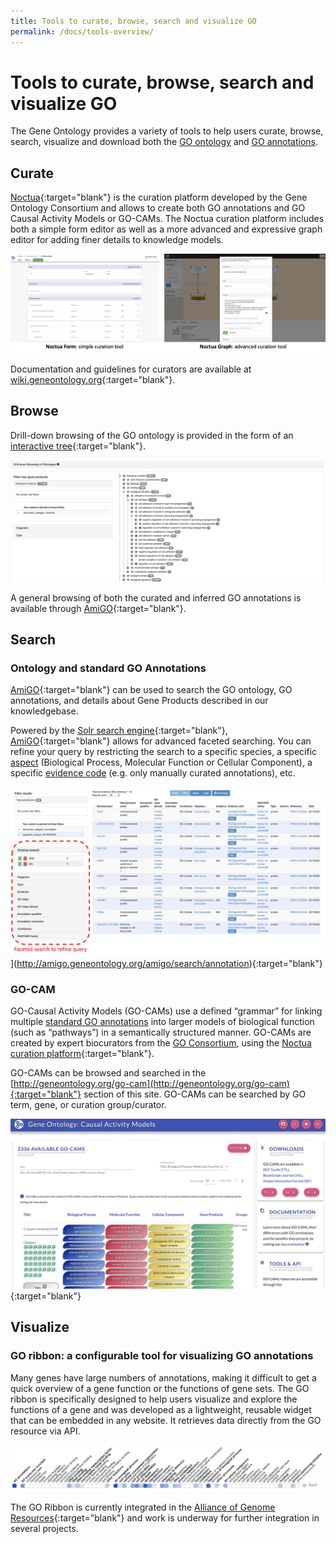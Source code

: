 ```yaml
---
title: Tools to curate, browse, search and visualize GO
permalink: /docs/tools-overview/
---
```


# Tools to curate, browse, search and visualize GO

The Gene Ontology provides a variety of tools to help users curate, browse, search, visualize and download both the [GO ontology](/docs/ontology-documentation/) and [GO annotations](/docs/go-annotations/).


## Curate

[Noctua](http://wiki.geneontology.org/index.php/Noctua){:target="blank"} is the curation platform developed by the Gene Ontology Consortium and allows to create both GO annotations and GO Causal Activity Models or GO-CAMs. The Noctua curation platform includes both a simple form editor as well as a more advanced and expressive graph editor for adding finer details to knowledge models.

![Noctua Curation Platform](/assets/NoctuaPlatform.jpg)

Documentation and guidelines for curators are available at [wiki.geneontology.org](http://wiki.geneontology.org){:target="blank"}.


## Browse

Drill-down browsing of the GO ontology is provided in the form of an [interactive tree](http://amigo.geneontology.org/amigo/dd_browse){:target="blank"}.

![Browse GO ontology example](/assets/ontology-browse-tree.jpg)

A general browsing of both the curated and inferred GO annotations is available through [AmiGO](http://amigo.geneontology.org/amigo/search/annotation){:target="blank"}.


## Search

### Ontology and standard GO Annotations

[AmiGO](http://amigo.geneontology.org/){:target="blank"} can be used to search the GO ontology, GO annotations, and details about Gene Products described in our knowledgebase.

Powered by the [Solr search engine](http://lucene.apache.org/solr/){:target="blank"}, [AmiGO](http://amigo.geneontology.org/){:target="blank"} allows for advanced faceted searching.  You can refine your query by restricting the search to a specific species, a specific [aspect](/docs/ontology-documentation/) (Biological Process, Molecular Function or Cellular Component), a specific [evidence code](/docs/guide-go-evidence-codes/) (e.g. only manually curated annotations), etc.

![AmiGO faceted search example](/assets/amigo-faceted-search.jpg)](http://amigo.geneontology.org/amigo/search/annotation){:target="blank"}

### GO-CAM

GO-Causal Activity Models (GO-CAMs) use a defined “grammar” for linking multiple [standard GO annotations](/docs/go-annotations/) into larger models of biological function (such as “pathways”) in a semantically structured manner. GO-CAMs are created by expert biocurators from the [GO Consortium](/docs/annotation-contributors/), using the [Noctua curation platform](http://noctua.geneontology.org){:target="blank"}.

GO-CAMs can be browsed and searched in the [http://geneontology.org/go-cam](http://geneontology.org/go-cam){:target="blank"} section of this site. GO-CAMs can be searched by GO term, gene, or curation group/curator.

[![GO-CAM example](/assets/GO-CAM-site-illustration.jpg)](https://geneontology.cloud/browse){:target="blank"}



## Visualize

### GO ribbon: a configurable tool for visualizing GO annotations
Many genes have large numbers of annotations, making it difficult to get a quick overview of a gene function or the functions of gene sets. The GO ribbon is specifically designed to help users visualize and explore the functions of a gene and was developed as a lightweight, reusable widget that can be embedded in any website.  It retrieves data directly from the GO resource via API.
 
![GO Ribbon example of SOX9](/assets/Ribbon-sox9-example.jpg)

The GO Ribbon is currently integrated in the [Alliance of Genome Resources](https://www.alliancegenome.org/gene/RGD:620474#function---go-annotations){:target="blank"} and work is underway for further integration in several projects.


